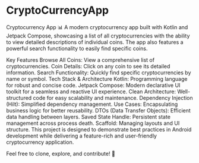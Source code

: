 # CryptoCurrencyApp
Cryptocurrency App 📊
A modern cryptocurrency app built with Kotlin and Jetpack Compose, showcasing a list of all cryptocurrencies with the ability to view detailed descriptions of individual coins. The app also features a powerful search functionality to easily find specific coins.

Key Features
Browse All Coins: View a comprehensive list of cryptocurrencies.
Coin Details: Click on any coin to see its detailed information.
Search Functionality: Quickly find specific cryptocurrencies by name or symbol.
Tech Stack & Architecture
Kotlin: Programming language for robust and concise code.
Jetpack Compose: Modern declarative UI toolkit for a seamless and reactive UI experience.
Clean Architecture: Well-structured code for easy scalability and maintenance.
Dependency Injection (Hilt): Simplified dependency management.
Use Cases: Encapsulating business logic for better reusability.
DTOs (Data Transfer Objects): Efficient data handling between layers.
Saved State Handle: Persistent state management across process death.
Scaffold: Managing layouts and UI structure.
This project is designed to demonstrate best practices in Android development while delivering a feature-rich and user-friendly cryptocurrency application.

Feel free to clone, explore, and contribute! 🚀
